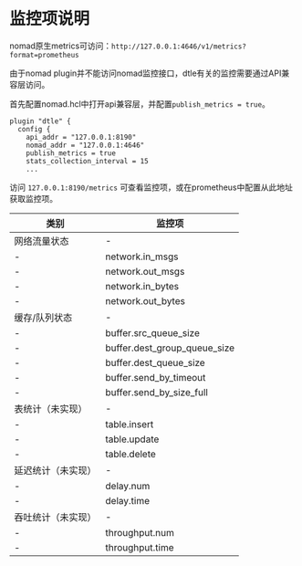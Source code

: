 # 监控项说明

nomad原生metrics可访问：`http://127.0.0.1:4646/v1/metrics?format=prometheus`

由于nomad plugin并不能访问nomad监控接口，dtle有关的监控需要通过API兼容层访问。

首先配置nomad.hcl中打开api兼容层，并配置`publish_metrics = true`。

```
plugin "dtle" {
  config {
    api_addr = "127.0.0.1:8190"
    nomad_addr = "127.0.0.1:4646"
    publish_metrics = true
    stats_collection_interval = 15
    ...
```

访问 `127.0.0.1:8190/metrics` 可查看监控项，或在prometheus中配置从此地址获取监控项。

| 类别  | 监控项 | 
| ------------- | ------------- | 
| 网络流量状态 | - |
| - | network.in_msgs |
| - | network.out_msgs |
| - | network.in_bytes |
| - | network.out_bytes |
| 缓存/队列状态 | - |
| - | buffer.src_queue_size	|
| - | buffer.dest_group_queue_size |
| - | buffer.dest_queue_size |
| - | buffer.send_by_timeout |
| - | buffer.send_by_size_full |
| 表统计（未实现） | - |
| - | table.insert |
| - | table.update |
| - | table.delete |
| 延迟统计（未实现） | - |
| - | delay.num	|
| - | delay.time |
| 吞吐统计（未实现） | - |
| - | throughput.num |
| - | throughput.time |
